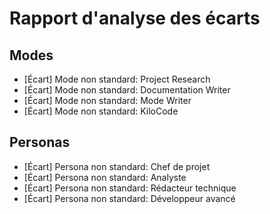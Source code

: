 # Rapport d'analyse des écarts

## Modes
- [Écart] Mode non standard: Project Research
- [Écart] Mode non standard: Documentation Writer
- [Écart] Mode non standard: Mode Writer
- [Écart] Mode non standard: KiloCode

## Personas
- [Écart] Persona non standard: Chef de projet
- [Écart] Persona non standard: Analyste
- [Écart] Persona non standard: Rédacteur technique
- [Écart] Persona non standard: Développeur avancé
